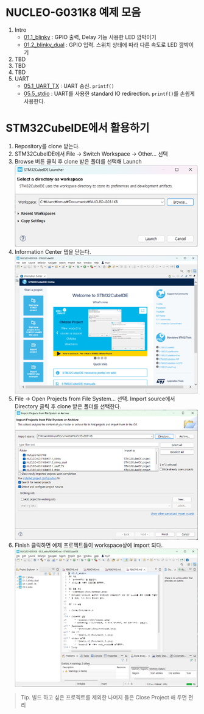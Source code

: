 # NUCLEO-G031K8 예제 모음

1. Intro
    * [01.1_blinky](01.1_blinky/README.md) : GPIO 출력, Delay 기능 사용한 LED 깜박이기
    * [01.2_blinky_dual](01.2_blinky_dual/README.md) : GPIO 입력. 스위치 상태에 따라 다른 속도로 LED 깜박이기
1. TBD
1. TBD
1. TBD
1. UART
    * [05.1_UART_TX](05.1_UART_TX/README.md) : UART 송신. `printf()`
    * [05.5_stdio](05.5_stdio/README.md) : UART를 사용한 standard IO redirection. `printf()`를 손쉽게 사용한다.

# STM32CubeIDE에서 활용하기
1. Repository를 clone 받는다. 
1. STM32CubeIDE에서 File -> Switch Workspace -> Other... 선택
1. Browse 버튼 클릭 후 clone 받은 폴더를 선택해 Launch
![switch workspace](doc/switch_workspace.png)
1. Information Center 탭을 닫는다.
![First landing](doc/first_landing.png)
1. File -> Open Projects from File System... 선택. Import source에서 Directory 클릭 후 clone 받은 폴더를 선택한다.
![import](doc/import_proj.png)
1. Finish 클릭하면 예제 프로젝트들이 workspace상에 import 되다.
![Finish](doc/import_done.png)

> Tip. 빌드 하고 싶은 프로젝트를 제외한 나머지 들은 Close Project 해 두면 편리
